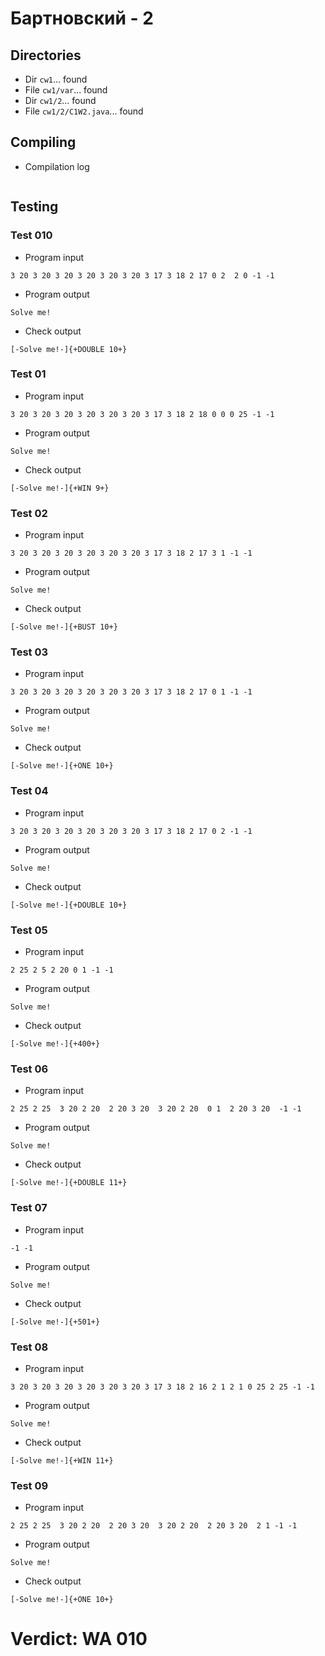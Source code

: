 # Бартновский - 2
## Directories
- Dir `cw1`... found
- File `cw1/var`... found
- Dir `cw1/2`... found
- File `cw1/2/C1W2.java`... found
## Compiling
- Compilation log
```

```
## Testing
### Test 010
- Program input
```
3 20 3 20 3 20 3 20 3 20 3 20 3 17 3 18 2 17 0 2  2 0 -1 -1

```
- Program output
```
Solve me!

```
- Check output
```
[-Solve me!-]{+DOUBLE 10+}

```
### Test 01
- Program input
```
3 20 3 20 3 20 3 20 3 20 3 20 3 17 3 18 2 18 0 0 0 25 -1 -1

```
- Program output
```
Solve me!

```
- Check output
```
[-Solve me!-]{+WIN 9+}

```
### Test 02
- Program input
```
3 20 3 20 3 20 3 20 3 20 3 20 3 17 3 18 2 17 3 1 -1 -1

```
- Program output
```
Solve me!

```
- Check output
```
[-Solve me!-]{+BUST 10+}

```
### Test 03
- Program input
```
3 20 3 20 3 20 3 20 3 20 3 20 3 17 3 18 2 17 0 1 -1 -1

```
- Program output
```
Solve me!

```
- Check output
```
[-Solve me!-]{+ONE 10+}

```
### Test 04
- Program input
```
3 20 3 20 3 20 3 20 3 20 3 20 3 17 3 18 2 17 0 2 -1 -1

```
- Program output
```
Solve me!

```
- Check output
```
[-Solve me!-]{+DOUBLE 10+}

```
### Test 05
- Program input
```
2 25 2 5 2 20 0 1 -1 -1

```
- Program output
```
Solve me!

```
- Check output
```
[-Solve me!-]{+400+}

```
### Test 06
- Program input
```
2 25 2 25  3 20 2 20  2 20 3 20  3 20 2 20  0 1  2 20 3 20  -1 -1

```
- Program output
```
Solve me!

```
- Check output
```
[-Solve me!-]{+DOUBLE 11+}

```
### Test 07
- Program input
```
-1 -1

```
- Program output
```
Solve me!

```
- Check output
```
[-Solve me!-]{+501+}

```
### Test 08
- Program input
```
3 20 3 20 3 20 3 20 3 20 3 20 3 17 3 18 2 16 2 1 2 1 0 25 2 25 -1 -1

```
- Program output
```
Solve me!

```
- Check output
```
[-Solve me!-]{+WIN 11+}

```
### Test 09
- Program input
```
2 25 2 25  3 20 2 20  2 20 3 20  3 20 2 20  2 20 3 20  2 1 -1 -1

```
- Program output
```
Solve me!

```
- Check output
```
[-Solve me!-]{+ONE 10+}

```
# Verdict: WA 010
